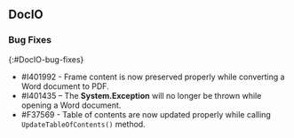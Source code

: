 ## DocIO

### Bug Fixes
{:#DocIO-bug-fixes}

* \#I401992 - Frame content is now preserved properly while converting a Word document to PDF.
* \#I401435 – The **System.Exception** will no longer be thrown while opening a Word document.
* \#F37569 - Table of contents are now updated properly while calling `UpdateTableOfContents()` method.